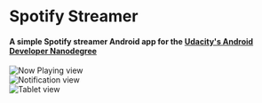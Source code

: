 # Spotify Streamer 
#### A simple Spotify streamer Android app for the <a href="https://www.udacity.com/course/android-developer-nanodegree--nd801">Udacity's Android Developer Nanodegree </a>  

![Now Playing view](https://raw.githubusercontent.com/mmazzarolo/spotify-streamer-stage-2/master/screenshots/rsz_1device-2015-06-22-164307.png)  
![Notification view](https://raw.githubusercontent.com/mmazzarolo/spotify-streamer-stage-2/master/screenshots/rsz_device-2015-06-22-164637.png)  
![Tablet view](https://raw.githubusercontent.com/mmazzarolo/spotify-streamer-stage-2/master/screenshots/rsz_device-2015-06-22-171236.png)  
